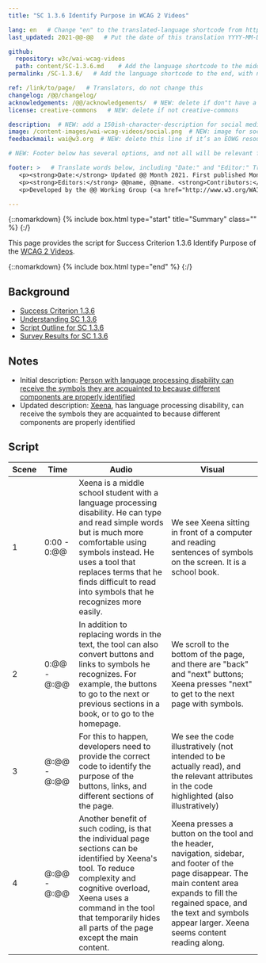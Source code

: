 ```yaml
---
title: "SC 1.3.6 Identify Purpose in WCAG 2 Videos"

lang: en   # Change "en" to the translated-language shortcode from https://www.iana.org/assignments/language-subtag-registry/language-subtag-registry
last_updated: 2021-@@-@@   # Put the date of this translation YYYY-MM-DD (with month in the middle)

github:
  repository: w3c/wai-wcag-videos
  path: content/SC-1.3.6.md    # Add the language shortcode to the middle of the filename, for example: content/index.fr.md
permalink: /SC-1.3.6/   # Add the language shortcode to the end, with no slash at end, for example: /link/to/page/fr

ref: /link/to/page/   # Translators, do not change this
changelog: /@@/changelog/
acknowledgements: /@@/acknowledgements/  # NEW: delete if don"t have a separate acknowledgements page. And delete it in the footer below.
license: creative-commons   # NEW: delete if not creative-commons

description:  # NEW: add a 150ish-character-description for social media   # translate the description
image: /content-images/wai-wcag-videos/social.png  # NEW: image for social media
feedbackmail: wai@w3.org  # NEW: delete this line if it’s an EOWG resource (the default is wai-eo-editors@w3.org)

# NEW: Footer below has several options, and not all will be relevant for specific pages. (Ask Shawn if questions.)

footer: >   # Translate words below, including "Date:" and "Editor:" Translate the Working Group name. Leave the Working Group acronym in English. Do *not* change the dates in the footer below.
   <p><strong>Date:</strong> Updated @@ Month 2021. First published Month 20@@. CHANGELOG.</p>
   <p><strong>Editors:</strong> @@name, @@name. <strong>Contributors:</strong> @@name, @@name, and <a href=”https://www.w3.org/groups/wg/@@wg/participants”>participants of the @@WG</a>. ACKNOWLEDGEMENTS lists contributors and credits.</p>
   <p>Developed by the @@ Working Group (<a href="http://www.w3.org/WAI/@@/">@@WG</a>). Developed as part of the <a href="https://www.w3.org/WAI/@@/">WAI-@@ project</a>, @@co-funded by the European Commission.</p>

---
```


{::nomarkdown}
{% include box.html type="start" title="Summary" class="" %}
{:/}

This page provides the script for Success Criterion 1.3.6 Identify Purpose of the [WCAG 2 Videos](https://wai-wcag-videos.netlify.app/overview/).

{::nomarkdown}
{% include box.html type="end" %}
{:/}

## Background

* [Success Criterion 1.3.6](https://www.w3.org/TR/WCAG22/#identify-purpose)
* [Understanding SC 1.3.6](https://www.w3.org/WAI/WCAG22/Understanding/identify-purpose.html)
* [Script Outline for SC 1.3.6](https://www.w3.org/WAI/EO/wiki/Video-Based_Resources/WCAG_Requirements#SC1-3-6)
* [Survey Results for SC 1.3.6](https://www.w3.org/2002/09/wbs/35532/Videos_WCAG_Squirrel/results#xSC136)

## Notes

* Initial description: [Person with language processing disability can receive the symbols they are acquainted to because different components are properly identified](https://www.w3.org/WAI/standards-guidelines/wcag/new-in-21/#136-identify-purpose-aaa)
* Updated description: [Xeena](https://wai-wcag-videos.netlify.app/overview/#xeena-he), has language processing disability, can receive the symbols they are acquainted to because different components are properly identified

## Script

| Scene | Time | Audio | Visual |
| ----- | ---- | ----- | ------ |
| 1 | 0:00 - 0:@@ | Xeena is a middle school student with a language processing disability. He can type and read simple words but is much more comfortable using symbols instead. He uses a tool that replaces terms that he finds difficult to read into symbols that he recognizes more easily. | We see Xeena sitting in front of a computer and reading sentences of symbols on the screen. It is a school book. |
| 2 | 0:@@ - @:@@ | In addition to replacing words in the text, the tool can also convert buttons and links to symbols he recognizes. For example, the buttons to go to the next or previous sections in a book, or to go to the homepage. | We scroll to the bottom of the page, and there are "back" and "next" buttons; Xeena presses "next" to get to the next page with symbols. |
| 3 | @:@@ - @:@@ | For this to happen, developers need to provide the correct code to identify the purpose of the buttons, links, and different sections of the page. | We see the code illustratively (not intended to be actually read), and the relevant attributes in the code highlighted (also illustratively) |
| 4 | @:@@ - @:@@ | Another benefit of such coding, is that the individual page sections can be identified by Xeena's tool. To reduce complexity and cognitive overload, Xeena uses a command in the tool that temporarily hides all parts of the page except the main content. | Xeena presses a button on the tool and the header, navigation, sidebar, and footer of the page disappear. The main content area expands to fill the regained space, and the text and symbols appear larger. Xeena seems content reading along. |
